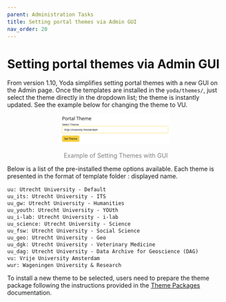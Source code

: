 ```yaml
---
parent: Administration Tasks
title: Setting portal themes via Admin GUI
nav_order: 20
---
```

# Setting portal themes via Admin GUI  
From version 1.10, Yoda simplifies setting portal themes with a new GUI on the Admin page. Once the templates are installed in the `yoda/themes/`, just select the theme  directly in the dropdown list; the theme is instantly updated. See the example below for changing the theme to VU.

<div style="text-align: center;">
    <img src="./img/yoda-admin-theme.png" alt="Example of Setting Themes with GUI" style="width: 50%; height: auto;">
    <p style="color: gray;">Example of Setting Themes with GUI</p>
</div>

Below is a list of the pre-installed theme options available. Each theme is presented in the format of template folder : displayed name.

    uu: Utrecht University - Default
    uu_its: Utrecht University - ITS
    uu_gw: Utrecht University - Humanities
    uu_youth: Utrecht University - YOUth
    uu_i-lab: Utrecht University - i-lab
    uu_science: Utrecht University - Science
    uu_fsw: Utrecht University - Social Science
    uu_geo: Utrecht University - Geo
    uu_dgk: Utrecht University - Veterinary Medicine
    uu_dag: Utrecht University - Data Archive for Geoscience (DAG)
    vu: Vrije University Amsterdam
    wur: Wageningen University & Research

To install a new theme to be selected, users need to prepare the theme package following the instructions provided in the [Theme Packages](../design/overview/theme-packages.md) documentation. 
